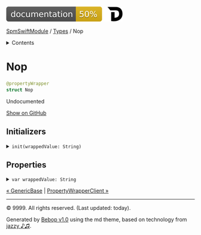 <!--
Bebop simple MD theme
Copyright 2020 Bebop Authors
Licensed under MIT (https://github.com/johnfairh/Bebop/blob/master/LICENSE)
-->
![50%](../badge.svg)
[![Open in Dash](../img/dash.svg)](dash-feed://https%3A%2F%2Fwww%2Egoogle%2Ecom%2F)


[SpmSwiftModule](../index.md)
 / [Types](../types.md?swift) / Nop


<details>
<summary>Contents</summary>


[Types](../types.md?swift)

  * [ABaseClass](../types/abaseclass.md?swift)


  * [ADerivedClass](../types/aderivedclass.md?swift)


  * [AnEnum](../types/anenum.md?swift)


  * [FirstProtocol](../types/firstprotocol1.md?swift)


  * [GenericBase](../types/genericbase.md?swift)


  * Nop


  * [PropertyWrapperClient](../types/propertywrapperclient.md?swift)


  * [SecondProtocol](../types/secondprotocol.md?swift)


  * [SpmSwiftModule](../types/spmswiftmodule.md?swift)

    * [Nested1](../types/spmswiftmodule/nested1.md?swift)

    * [Nested2](../types/spmswiftmodule.md?swift#nested2)


  * [T](../types.md?swift#t1)



[Functions](../functions.md?swift)

  * [deprecatedFunction(callback:)](../functions.md?swift#deprecatedfunctioncallback)


  * [functionA(arg1:_:arg3:)](../functions.md?swift#functionaarg1_arg3)



[Operators](../operators.md?swift)

  * [+(T, T)](../operators.md?swift#t-t)



[Extensions](../extensions.md?swift)

  * [Collection](../extensions/collection.md?swift)


  * [String.Element](../extensions/stringelement.md?swift)





</details>

# Nop



``` swift
@propertyWrapper
struct Nop
```










Undocumented











[Show on GitHub](https://www.bbc.co.uk//Sources/SpmSwiftModule/SpmSwiftModule.swift#L131-L137)



## Initializers









<details>
<summary><code>init(wrappedValue: String)</code></summary>








Undocumented






#### Declaration

``` swift
init(wrappedValue: String)
```










[Show on GitHub](https://www.bbc.co.uk//Sources/SpmSwiftModule/SpmSwiftModule.swift#L134-L136)
</details>



## Properties









<details>
<summary><code>var wrappedValue: String</code></summary>








Undocumented






#### Declaration

``` swift
var wrappedValue: String
```










[Show on GitHub](https://www.bbc.co.uk//Sources/SpmSwiftModule/SpmSwiftModule.swift#L132)
</details>





[&laquo; GenericBase](../types/genericbase.md?swift) | [PropertyWrapperClient &raquo;](../types/propertywrapperclient.md?swift)


-----
&copy; 9999. All rights reserved. (Last updated: today).


Generated by [Bebop v1.0](https://github.com/johnfairh/Bebop)
using the md theme, based on technology from
[jazzy ♪♫](https://github.com/realm/jazzy).


